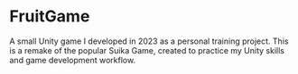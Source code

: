 # FruitGame
A small Unity game I developed in 2023 as a personal training project. This is a remake of the popular Suika Game, created to practice my Unity skills and game development workflow.
